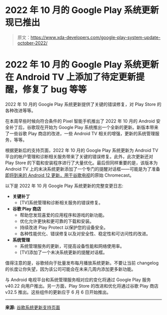 # 2022 年 10 月的 Google Play 系统更新现已推出

> 原文：<https://www.xda-developers.com/google-play-system-update-october-2022/>

# 2022 年 10 月的 Google Play 系统更新在 Android TV 上添加了待定更新提醒，修复了 bug 等等

2022 年 10 月的 Google Play 系统更新提供了关键的错误修复，对 Play Store 的各种改进等等。

在本周早些时候向符合条件的 Pixel 智能手机推出了 2022 年 10 月的 Android 安全补丁后，谷歌现在开始为 Google Play 系统推出一个全新的更新。新版本带来了一些谷歌 Play 商店的改进，一些 Android TV 相关的增强，更新的系统管理服务，等等。

根据更新后的支持页面，2022 年 10 月的 Google Play 系统更新为 Android TV 平台的帐户管理和诊断相关服务带来了关键的错误修复。此外，此次更新还对 Play Store 的下载和安装程序进行了大量优化。最后但同样重要的是，该版本为 Android TV 上的未决系统更新添加了一个专门的提醒对话框——可能是为了准备[即将到来的 Android 12 更新，用于谷歌电视](https://www.xda-developers.com/chromecast-with-google-tv-android-12-update/)的原始 Chromecast。

以下是 2022 年 10 月 Google Play 系统更新的完整变更日志:

*   **关键补丁**
    *   [TV]系统管理和诊断相关服务的错误修复。
*   **谷歌 Play 商店**
    *   帮助您发现喜爱的应用程序和游戏的新功能。
    *   优化允许更快和更可靠的下载和安装。
    *   持续改进 Play Protect 以保护您的设备安全。
    *   各种性能优化、错误修复以及对安全性、稳定性和可访问性的改进。
*   **系统管理**
    *   系统管理服务的更新，可提高设备性能和网络使用率。
    *   [TV]添加了一个未决系统更新的提醒对话框。

值得注意的是，谷歌倾向于批量发布每月播放系统更新。不要让当前 changelog 的长度让你失望，因为该公司可能会在未来几周内添加更多新功能。

与 Android 电视平台和系统管理服务相对应的变化将通过 Google Play 服务 v40.22 向用户推出。另一方面，Play Store 的改进和优化将通过谷歌 Play 商店 v32.5 推出。这些组件的更新应于 6 月 6 日开始推出。

* * *

**来源:** [谷歌系统更新支持页面](https://support.google.com/product-documentation/answer/11412553)